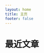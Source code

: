 ```yaml
---
layout: home
title: 主页
footer: false
---
```


# <Icon icon="fluent:document-one-page-multiple-sparkle-16-regular" width="33" height="33"  style="display: inline; margin-right: 3px;" /> 最近文章

<Archives />